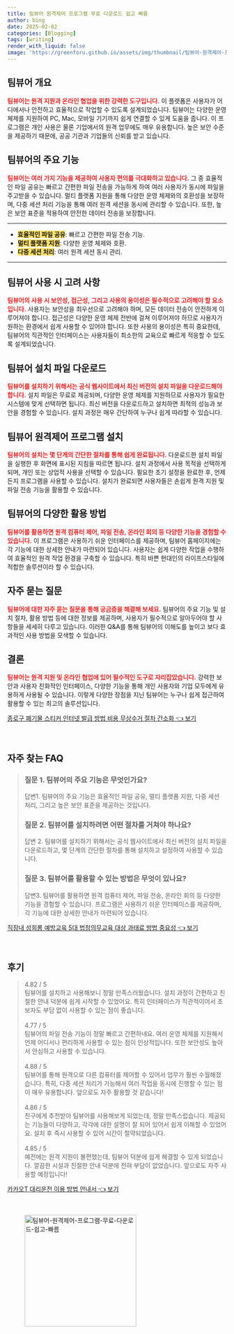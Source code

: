 ```yaml
---
title: 팀뷰어 원격제어 프로그램 무료 다운로드 쉽고 빠름
author: bing
date: 2025-02-02
categories: [Blogging]
tags: [writing]
render_with_liquid: false
image: 'https://greenforu.github.io/assets/img/thumbnail/팀뷰어-원격제어-프로그램-무료-다운로드-쉽고-빠름.webp'
---
```



<h2 id='팀뷰어_개요'>팀뷰어 개요</h2>

<p><b><span style="color: #ee2323;">팀뷰어는 원격 지원과 온라인 협업을 위한 강력한 도구입니다.</span></b> 이 플랫폼은 사용자가 어디에서나 안전하고 효율적으로 작업할 수 있도록 설계되었습니다. 팀뷰어는 다양한 운영 체제를 지원하여 PC, Mac, 모바일 기기까지 쉽게 연결할 수 있게 도움을 줍니다. 이 프로그램은 개인 사용은 물론 기업에서의 원격 업무에도 매우 유용합니다. 높은 보안 수준을 제공하기 때문에, 공공 기관과 기업들의 신뢰를 받고 있습니다.</p>

<h2 id='팀뷰어의_주요_기능'>팀뷰어의 주요 기능</h2>

<p><b><span style="color: #ee2323;">팀뷰어는 여러 가지 기능을 제공하여 사용자 편의를 극대화하고 있습니다.</span></b> 그 중 효율적인 파일 공유는 빠르고 간편한 파일 전송을 가능하게 하여 여러 사용자가 동시에 파일을 주고받을 수 있습니다. 멀티 플랫폼 지원을 통해 다양한 운영 체제와의 호환성을 보장하며, 다중 세션 처리 기능을 통해 여러 원격 세션을 동시에 관리할 수 있습니다. 또한, 높은 보안 표준을 적용하여 안전한 데이터 전송을 보장합니다.</p>

<hr />

<ul>
    <li><b><span style="background-color: #ffe066;">효율적인 파일 공유</span></b>: 빠르고 간편한 파일 전송 기능.</li>
    <li><b><span style="background-color: #ffe066;">멀티 플랫폼 지원</span></b>: 다양한 운영 체제와 호환.</li>
    <li><b><span style="background-color: #ffe066;">다중 세션 처리</span></b>: 여러 원격 세션 동시 관리.</li>
</ul>

<hr />

<h2 id='팀뷰어_사용시_고려사항'>팀뷰어 사용 시 고려 사항</h2>

<p><b><span style="color: #ee2323;">팀뷰어의 사용 시 보안성, 접근성, 그리고 사용의 용이성은 필수적으로 고려해야 할 요소입니다.</span></b> 사용자는 보안성을 최우선으로 고려해야 하며, 모든 데이터 전송이 안전하게 이루어져야 합니다. 접근성은 다양한 운영 체제 전반에 걸쳐 이루어져야 하므로 사용자가 원하는 환경에서 쉽게 사용할 수 있어야 합니다. 또한 사용의 용이성은 특히 중요한데, 팀뷰어의 직관적인 인터페이스는 사용자들이 최소한의 교육으로 빠르게 적응할 수 있도록 설계되었습니다.</p>

<h2 id='팀뷰어_설치_파일_다운로드'>팀뷰어 설치 파일 다운로드</h2>

<p><b><span style="color: #ee2323;">팀뷰어를 설치하기 위해서는 공식 웹사이트에서 최신 버전의 설치 파일을 다운로드해야 합니다.</span></b> 설치 파일은 무료로 제공되며, 다양한 운영 체제를 지원하므로 사용자가 필요한 시스템에 맞게 선택하면 됩니다. 최신 버전을 다운로드하고 설치하면 최적의 성능과 보안을 경험할 수 있습니다. 설치 과정은 매우 간단하여 누구나 쉽게 따라할 수 있습니다.</p>

<h2 id='팀뷰어_원격제어_프로그램_설치'>팀뷰어 원격제어 프로그램 설치</h2>

<p><b><span style="color: #ee2323;">팀뷰어의 설치는 몇 단계의 간단한 절차를 통해 쉽게 완료됩니다.</span></b> 다운로드한 설치 파일을 실행한 후 화면에 표시된 지침을 따르면 됩니다. 설치 과정에서 사용 목적을 선택하게 되며, 개인 또는 상업적 사용을 선택할 수 있습니다. 필요한 초기 설정을 완료한 후, 언제든지 프로그램을 사용할 수 있습니다. 설치가 완료되면 사용자들은 손쉽게 원격 지원 및 파일 전송 기능을 활용할 수 있습니다.</p>

<h2 id='팀뷰어의_다양한_활용_방법'>팀뷰어의 다양한 활용 방법</h2>

<p><b><span style="color: #ee2323;">팀뷰어를 활용하면 원격 컴퓨터 제어, 파일 전송, 온라인 회의 등 다양한 기능을 경험할 수 있습니다.</span></b> 이 프로그램은 사용하기 쉬운 인터페이스를 제공하며, 팀뷰어 홈페이지에는 각 기능에 대한 상세한 안내가 마련되어 있습니다. 사용자는 쉽게 다양한 작업을 수행하여 효율적인 원격 작업 환경을 구축할 수 있습니다. 특히 바쁜 현대인의 라이프스타일에 적합한 솔루션이라 할 수 있습니다.</p>

<h2 id='자주_묻는_질문'>자주 묻는 질문</h2>

<p><b><span style="color: #ee2323;">팀뷰어에 대한 자주 묻는 질문을 통해 궁금증을 해결해 보세요.</span></b> 팀뷰어의 주요 기능 및 설치 절차, 활용 방법 등에 대한 정보를 제공하며, 사용자가 필수적으로 알아두어야 할 사항들을 세세히 다루고 있습니다. 이러한 Q&A를 통해 팀뷰어의 이해도를 높이고 보다 효과적인 사용 방법을 모색할 수 있습니다.</p>

<h2 id='결론'>결론</h2>

<p><b><span style="color: #ee2323;">팀뷰어는 원격 지원 및 온라인 협업에 있어 필수적인 도구로 자리잡았습니다.</span></b> 강력한 보안과 사용자 친화적인 인터페이스, 다양한 기능을 통해 개인 사용자와 기업 모두에게 유용하게 사용될 수 있습니다. 이렇게 다양한 장점을 지닌 팀뷰어는 누구나 쉽게 접근하여 활용할 수 있는 최고의 솔루션입니다.</p>


<p><a class="click-button" title="종로구 폐기물 스티커 인터넷 발급 방법 비용 무상수거 절차 간소화" href="https://greenforu.github.io/posts/%EC%A2%85%EB%A1%9C%EA%B5%AC-%ED%8F%90%EA%B8%B0%EB%AC%BC-%EC%8A%A4%ED%8B%B0%EC%BB%A4-%EC%9D%B8%ED%84%B0%EB%84%B7-%EB%B0%9C%EA%B8%89-%EB%B0%A9%EB%B2%95-%EB%B9%84%EC%9A%A9-%EB%AC%B4%EC%83%81%EC%88%98%EA%B1%B0-%EC%A0%88%EC%B0%A8-%EA%B0%84%EC%86%8C%ED%99%94/" rel="dofollow">종로구 폐기물 스티커 인터넷 발급 방법 비용 무상수거 절차 간소화 👈 보기</a></p><br>
<h2 id='자주_찾는_FAQ'>자주 찾는 FAQ</h2>
<div itemscope="" itemtype="https://schema.org/FAQPage"> 
<blockquote> 
<div itemscope="" itemprop="mainEntity" itemtype="https://schema.org/Question"> 
<h3 itemprop="name">질문 1. 팀뷰어의 주요 기능은 무엇인가요?</h3> 
<div itemscope="" itemprop="acceptedAnswer" itemtype="https://schema.org/Answer"> 
<span itemprop="text"> 
<p>답변1. 팀뷰어의 주요 기능은 효율적인 파일 공유, 멀티 플랫폼 지원, 다중 세션 처리, 그리고 높은 보안 표준을 제공하는 것입니다.</p> 
</span> 
</div> 
</div> 
<div itemscope="" itemprop="mainEntity" itemtype="https://schema.org/Question"> 
<h3 itemprop="name">질문 2. 팀뷰어를 설치하려면 어떤 절차를 거쳐야 하나요?</h3> 
<div itemscope="" itemprop="acceptedAnswer" itemtype="https://schema.org/Answer"> 
<span itemprop="text"> 
<p>답변 2. 팀뷰어를 설치하기 위해서는 공식 웹사이트에서 최신 버전의 설치 파일을 다운로드하고, 몇 단계의 간단한 절차를 통해 설치하고 설정하여 사용할 수 있습니다.</p> 
</span> 
</div> 
</div> 
<div itemscope="" itemprop="mainEntity" itemtype="https://schema.org/Question"> 
<h3 itemprop="name">질문 3. 팀뷰어를 활용할 수 있는 방법은 무엇이 있나요?</h3> 
<div itemscope="" itemprop="acceptedAnswer" itemtype="https://schema.org/Answer"> 
<span itemprop="text"> 
<p>답변3. 팀뷰어를 활용하면 원격 컴퓨터 제어, 파일 전송, 온라인 회의 등 다양한 기능을 경험할 수 있습니다. 프로그램은 사용하기 쉬운 인터페이스를 제공하며, 각 기능에 대한 상세한 안내가 마련되어 있습니다.</p> 
</span> 
</div> 
</div> 
</blockquote> 
</div>
<p><a class="click-button" title="직장내 성희롱 예방교육 5대 법정의무교육 대상 과태료 방법 중요성" href="https://greenforu.github.io/posts/%EC%A7%81%EC%9E%A5%EB%82%B4-%EC%84%B1%ED%9D%AC%EB%A1%B1-%EC%98%88%EB%B0%A9%EA%B5%90%EC%9C%A1-5%EB%8C%80-%EB%B2%95%EC%A0%95%EC%9D%98%EB%AC%B4%EA%B5%90%EC%9C%A1-%EB%8C%80%EC%83%81-%EA%B3%BC%ED%83%9C%EB%A3%8C-%EB%B0%A9%EB%B2%95-%EC%A4%91%EC%9A%94%EC%84%B1/" rel="dofollow">직장내 성희롱 예방교육 5대 법정의무교육 대상 과태료 방법 중요성 👈 보기</a></p><br>
<h2 id='후기'>후기</h2>
<div itemscope itemtype="https://schema.org/Product">
  <blockquote>
  <div itemprop="review" itemscope itemtype="https://schema.org/Review">
      <div itemprop="reviewRating" itemscope itemtype="https://schema.org/Rating"> <span itemprop="ratingValue">4.82</span> / <span itemprop="bestRating">5</span> </div>
      <span itemprop="reviewBody">팀뷰어를 설치하고 사용해보니 정말 만족스러웠습니다. 설치 과정이 간편하고 친절한 안내 덕분에 쉽게 시작할 수 있었어요. 특히 인터페이스가 직관적이어서 초보자도 부담 없이 사용할 수 있는 점이 좋습니다.</span>
  </div>
  <br>
  <div itemprop="review" itemscope itemtype="https://schema.org/Review">
      <div itemprop="reviewRating" itemscope itemtype="https://schema.org/Rating"> <span itemprop="ratingValue">4.77</span> / <span itemprop="bestRating">5</span> </div>
      <span itemprop="reviewBody">팀뷰어의 파일 전송 기능이 정말 빠르고 간편하네요. 여러 운영 체제를 지원해서 언제 어디서나 편리하게 사용할 수 있는 점이 인상적입니다. 또한 보안성도 높아서 안심하고 사용할 수 있습니다.</span>
  </div>
  <br>
  <div itemprop="review" itemscope itemtype="https://schema.org/Review">
      <div itemprop="reviewRating" itemscope itemtype="https://schema.org/Rating"> <span itemprop="ratingValue">4.88</span> / <span itemprop="bestRating">5</span> </div>
      <span itemprop="reviewBody">팀뷰어를 통해 원격으로 다른 컴퓨터를 제어할 수 있어서 업무가 훨씬 수월해졌습니다. 특히, 다중 세션 처리가 가능해서 여러 작업을 동시에 진행할 수 있는 점이 매우 유용합니다. 앞으로도 자주 활용할 것 같습니다!</span>
  </div>
  <br>
  <div itemprop="review" itemscope itemtype="https://schema.org/Review">
      <div itemprop="reviewRating" itemscope itemtype="https://schema.org/Rating"> <span itemprop="ratingValue">4.86</span> / <span itemprop="bestRating">5</span> </div>
      <span itemprop="reviewBody">친구에게 추천받아 팀뷰어를 사용해보게 되었는데, 정말 만족스럽습니다. 제공되는 기능들이 다양하고, 각각에 대한 설명이 잘 되어 있어서 쉽게 이해할 수 있었어요. 설치 후 즉시 사용할 수 있어 시간이 절약되었습니다.</span>
  </div>
  <br>
  <div itemprop="review" itemscope itemtype="https://schema.org/Review">
      <div itemprop="reviewRating" itemscope itemtype="https://schema.org/Rating"> <span itemprop="ratingValue">4.85</span> / <span itemprop="bestRating">5</span> </div>
      <span itemprop="reviewBody">예전에는 원격 지원이 불편했는데, 팀뷰어 덕분에 쉽게 해결할 수 있게 되었습니다. 깔끔한 시설과 친절한 안내 덕분에 전혀 부담이 없었습니다. 앞으로도 자주 사용할 예정입니다!</span>
  </div>
  </blockquote>
</div>
<p><a class="click-button" title="카카오T 대리운전 이용 방법 안내서" href="https://greenforu.github.io/posts/%EC%B9%B4%EC%B9%B4%EC%98%A4T-%EB%8C%80%EB%A6%AC%EC%9A%B4%EC%A0%84-%EC%9D%B4%EC%9A%A9-%EB%B0%A9%EB%B2%95-%EC%95%88%EB%82%B4%EC%84%9C/" rel="dofollow">카카오T 대리운전 이용 방법 안내서 👈 보기</a></p><br>
<figure class="image"><img src="https://greenforu.github.io/assets/img/thumbnail/팀뷰어-원격제어-프로그램-무료-다운로드-쉽고-빠름.webp" alt="팀뷰어-원격제어-프로그램-무료-다운로드-쉽고-빠름" width="256" height="256"></figure>